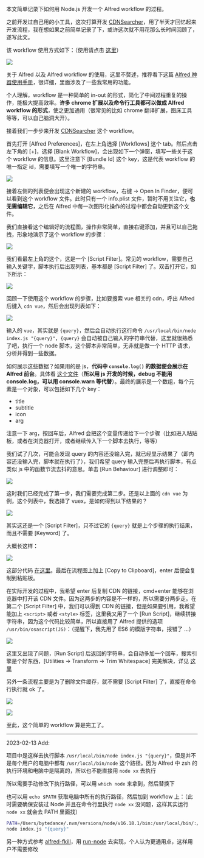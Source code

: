 本文简单记录下如何用 Node.js 开发一个 Alfred workflow 的过程。

之前开发过自己用的小工具，这次打算开发 [CDNSearcher](https://github.com/hanzichi/CDNSearcher)，用了半天才回忆起来开发流程，我在想如果之前简单记录了下，或许这次就不用花那么长时间回顾了，遂写此文。

该 workflow 使用方式如下：（使用请点击 [这里](https://github.com/hanzichi/CDNSearcher)）

![](https://images2018.cnblogs.com/blog/675542/201806/675542-20180627170816949-1253305290.gif)

关于 Alfred 以及 Alfred workflow 的使用，这里不赘述，推荐看下这篇 [Alfred 神器使用手册](http://louiszhai.github.io/2018/05/31/alfred/)，很详细，里面涉及了一些我常用的功能。

个人理解，workflow 是一种简单的 in-out 的形式，简化了中间过程重复的操作，能极大提高效率。**许多 chrome 扩展以及命令行工具都可以做成 Alfred workflow 的形式**，使之更加通用（很常见的比如 chrome 翻译扩展，图床工具 等等，可以自己脑洞大开）。

接着我们一步步来开发 [CDNSearcher](https://github.com/hanzichi/CDNSearcher) 这个 workflow。

首先打开 [Alfred Preferences]，在左上角选择 [Workflows] 这个 tab。然后点击左下角的 [+]，选择 [Blank Workflow]，会出现如下一个弹窗，填写一些关于这个 workflow 的信息。这里注意下 [Bundle Id] 这个 key，这是代表 workflow 的唯一指定 id，需要填写一个唯一的字符串。

![](https://images2018.cnblogs.com/blog/675542/201806/675542-20180627165820225-1497275242.png)

接着左侧的列表便会出现这个新建的 workflow，右键 -> Open In Finder，便可以看到这个 workflow 文件。此时只有一个 info.plist 文件，暂时不用关注它，**也无需编辑它**，之后在 Alfred 中每一次图形化操作的过程中都会自动更新这个文件。

我们直接看这个编辑好的流程图，操作非常简单，直接右键添加，并且可以自己拖拽，形象地演示了这个 workflow 的步骤：

![](https://images2018.cnblogs.com/blog/675542/201806/675542-20180627203155624-2049854308.png)

我们看最左上角的这个，这是一个 [Script Filter]。常见的 workflow，需要自己输入关键字，脚本执行后出现列表，基本都是 [Script Filter]  了。双击打开它，如下所示：

![](https://images2018.cnblogs.com/blog/675542/201806/675542-20180627170134324-1928494735.png)

回顾一下使用这个 workflow 的步骤，比如要搜索 vue 相关的 cdn，呼出 Alfred 后键入 `cdn vue`，然后会出现列表如下：

![](https://images2018.cnblogs.com/blog/675542/201806/675542-20180627170226448-1937052419.png)

输入的 `vue`，其实就是 `{query}`，然后会自动执行这行命令 `/usr/local/bin/node index.js "{query}"`，`{query}` 会自动被自己输入的字符串代替，这里就很熟悉了吧，执行一个 node 脚本，这个脚本非常简单，无非就是做一个 HTTP 请求，分析并得到一些数据。

如何展示这些数据？如果用的是 js，**代码中 `console.log()` 的数据便会展示在 Alfred 前台**。具体看 [这个文件](https://github.com/hanzichi/CDNSearcher/blob/master/index.js)（**所以用 js 开发的时候，debug 不能用 console.log，可以用 console.warn 等代替**）。最终的展示是一个数组，每个元素是一个对象，可以包括如下几个 key：

- title
- subtitle
- icon
- arg

注意一下 arg，按回车后，Alfred 会把这个变量传递给下一个步骤（比如进入粘贴板，或者在浏览器打开，或者继续传入下一个脚本去执行，等等）

我们试了几次，可能会发现 query 的内容还没输入完，就已经显示结果了（即内容还没输入完，脚本就在执行了），我们希望 query 输入完整后再执行脚本，有点类似 js 中的函数节流去抖的意思。单击 [Run Behaviour] 进行调整即可：

![](https://images2018.cnblogs.com/blog/675542/201806/675542-20180627170258432-1780321871.png)

这时我们已经完成了第一步，我们需要完成第二步。还是以上面的 `cdn vue`  为例，这个列表中，我选择了 vuex，是如何得到以下结果的？

![](https://images2018.cnblogs.com/blog/675542/201806/675542-20180627171407144-688313078.png)

其实这还是一个 [Script Filter]，只不过它的 `{query}` 就是上个步骤的执行结果，而且不需要 [Keyword] 了。

大概长这样：

![](https://images2018.cnblogs.com/blog/675542/201806/675542-20180627205304537-850993307.png)

这部分代码 [在这里](https://github.com/hanzichi/CDNSearcher/blob/master/detail.js)。最后在流程图上加上 [Copy to Clipboard]，enter 后便会复制到粘贴板。

在实际开发的过程中，我希望 enter 后复制 CDN 的链接，cmd+enter 能够在浏览器中打开该 CDN 文件。因为这两步的内容是不一样的，所以需要分两步走。在第二个 [Script Filter] 中，我们可以得到 CDN 的链接，但是如果要引用，我希望能加上 `<script>` 或者 `<style>` 标签，这里我又用了一个 [Run Script]，继续拼接字符串，因为这个代码比较简单，所以直接用了 Alfred 提供的选项 `/usr/bin/osascript(JS)`：（提醒下，我先用了 ES6 的模版字符串，报错了 ...）

![](https://images2018.cnblogs.com/blog/675542/201806/675542-20180627204251775-42665136.png)

这里又出现了问题，[Run Script] 后返回的字符串，会自动多加一个回车，搜索引擎是个好东西，[Utilities → Transform → Trim Whitespace] 完美解决，详见 [这里](https://www.alfredforum.com/topic/10098-newline-n-added-when-var-will-be-set/)

另外一条流程主要是为了删除文件缓存，就不需要 [Script Filter] 了，直接在命令行执行就 ok 了。

![](https://images2018.cnblogs.com/blog/675542/201806/675542-20180627170338947-489223117.png)

![](https://images2018.cnblogs.com/blog/675542/201806/675542-20180627170347709-1203455930.png)

至此，这个简单的 workflow 算是完工了。

---

2023-02-13 Add:

项目中是这样去执行脚本 `/usr/local/bin/node index.js "{query}"`，但是并不是每个用户的电脑中都有 `/usr/local/bin/node` 这个路径。因为 Alfred 中 zsh 的执行环境和电脑中是隔离的，所以也不能直接用 `node xx` 去执行

所以需要手动修改下执行路径，可以用 `which node` 来拿到，然后替换下

也可以用 `echo $PATH` 获取电脑中所有的执行路径，然后加到 workflow 上：（此时需要确保安装过 Node 并且在命令行里执行 `node xx` 没问题，这样其实运行 `node xx` 就会去 PATH 里面找）

```bash
PATH=/Users/bytedance/.nvm/versions/node/v16.18.1/bin:/usr/local/bin/:/usr/local/opt/node@14/bin:/usr/local/bin:/usr/bin:/bin:/usr/sbin:/sbin:/opt/puppetlabs/bin
node index.js "{query}"
```

另一种方式参考 [alfred-fkill](https://github.com/SamVerschueren/alfred-fkill/blob/master/info.plist)，用 [run-node](https://github.com/sindresorhus/run-node) 去实现，个人认为更通用点，这样用户不需要修改
